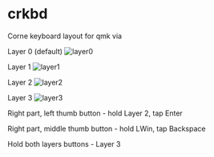 # crkbd
Corne keyboard layout for qmk via

Layer 0 (default)
![layer0](https://github.com/warpje5/crkbd/assets/125624948/7fb66f7c-9221-4465-b541-31d2307c2eb9)

Layer 1
![layer1](https://github.com/warpje5/crkbd/assets/125624948/ff8b3946-68aa-4910-b347-7317cbcd6955)

Layer 2
![layer2](https://github.com/warpje5/crkbd/assets/125624948/5df27b62-e8f1-4924-9ed6-3a12544e4ebd)

Layer 3
![layer3](https://github.com/warpje5/crkbd/assets/125624948/e6922384-af3b-4067-8cbe-bd1a36bc665d)

Right part, left thumb button - hold Layer 2, tap Enter

Right part, middle thumb button - hold LWin, tap Backspace

Hold both layers buttons - Layer 3
